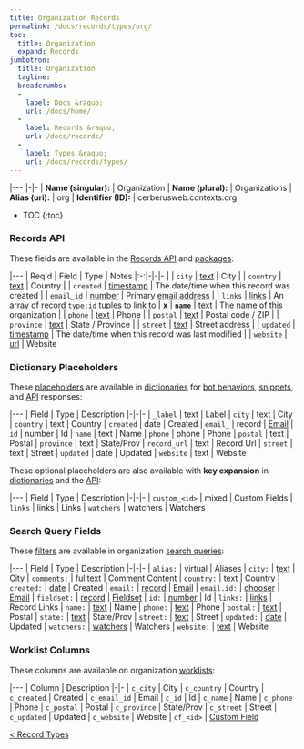 ```yaml
---
title: Organization Records
permalink: /docs/records/types/org/
toc:
  title: Organization
  expand: Records
jumbotron:
  title: Organization
  tagline: 
  breadcrumbs:
  -
    label: Docs &raquo;
    url: /docs/home/
  -
    label: Records &raquo;
    url: /docs/records/
  -
    label: Types &raquo;
    url: /docs/records/types/
---
```


|---
|-|-
| **Name (singular):** | Organization
| **Name (plural):** | Organizations
| **Alias (uri):** | org
| **Identifier (ID):** | cerberusweb.contexts.org

* TOC
{:toc}

### Records API

These fields are available in the [Records API](/docs/api/endpoints/records/) and [packages](/docs/packages/):

|---
| Req'd | Field | Type | Notes
|:-:|-|-|-
|   | `city` | [text](/docs/records/fields/types/text/) | City 
|   | `country` | [text](/docs/records/fields/types/text/) | Country 
|   | `created` | [timestamp](/docs/records/fields/types/timestamp/) | The date/time when this record was created 
|   | `email_id` | [number](/docs/records/fields/types/number/) | Primary [email address](/docs/records/types/address/) 
|   | `links` | [links](/docs/records/fields/types/links/) | An array of record `type:id` tuples to link to 
| **x** | **`name`** | [text](/docs/records/fields/types/text/) | The name of this organization 
|   | `phone` | [text](/docs/records/fields/types/text/) | Phone 
|   | `postal` | [text](/docs/records/fields/types/text/) | Postal code / ZIP 
|   | `province` | [text](/docs/records/fields/types/text/) | State / Province 
|   | `street` | [text](/docs/records/fields/types/text/) | Street address 
|   | `updated` | [timestamp](/docs/records/fields/types/timestamp/) | The date/time when this record was last modified 
|   | `website` | [url](/docs/records/fields/types/url/) | Website 

### Dictionary Placeholders

These [placeholders](/docs/bots/scripting/placeholders/) are available in [dictionaries](/docs/bots/behaviors/dictionaries/) for [bot behaviors](/docs/bots/behaviors/), [snippets](/docs/snippets/), and [API](/docs/api/) responses:

|---
| Field | Type | Description
|-|-|-
| `_label` | text | Label
| `city` | text | City
| `country` | text | Country
| `created` | date | Created
| `email_` | record | [Email](/docs/records/types/address/)
| `id` | number | Id
| `name` | text | Name
| `phone` | phone | Phone
| `postal` | text | Postal
| `province` | text | State/Prov
| `record_url` | text | Record Url
| `street` | text | Street
| `updated` | date | Updated
| `website` | text | Website

These optional placeholders are also available with **key expansion** in [dictionaries](/docs/bots/behaviors/dictionaries/#key-expansion) and the [API](/docs/api/responses/#expanding-keys-in-api-requests):

|---
| Field | Type | Description
|-|-|-
| `custom_<id>` | mixed | Custom Fields
| `links` | links | Links
| `watchers` | watchers | Watchers
	
### Search Query Fields

These [filters](/docs/search/filters/) are available in organization [search queries](/docs/search/):

|---
| Field | Type | Description
|-|-|-
| `alias:` | virtual | Aliases
| `city:` | [text](/docs/search/filters/text/) | City
| `comments:` | [fulltext](/docs/search/filters/fulltext/) | Comment Content
| `country:` | [text](/docs/search/filters/text/) | Country
| `created:` | [date](/docs/search/filters/dates/) | Created
| `email:` | [record](/docs/search/deep-search/) | [Email](/docs/records/types/address/)
| `email.id:` | [chooser](/docs/search/filters/choosers/) | [Email](/docs/records/types/address/)
| `fieldset:` | [record](/docs/search/deep-search/) | [Fieldset](/docs/records/types/custom_fieldset/)
| `id:` | [number](/docs/search/filters/numbers/) | Id
| `links:` | [links](/docs/search/filters/links/) | Record Links
| `name:` | [text](/docs/search/filters/text/) | Name
| `phone:` | [text](/docs/search/filters/text/) | Phone
| `postal:` | [text](/docs/search/filters/text/) | Postal
| `state:` | [text](/docs/search/filters/text/) | State/Prov
| `street:` | [text](/docs/search/filters/text/) | Street
| `updated:` | [date](/docs/search/filters/dates/) | Updated
| `watchers:` | [watchers](/docs/search/filters/watchers/) | Watchers
| `website:` | [text](/docs/search/filters/text/) | Website
	
### Worklist Columns

These columns are available on organization [worklists](/docs/worklists/):

|---
| Column | Description
|-|-
| `c_city` | City
| `c_country` | Country
| `c_created` | Created
| `c_email_id` | Email
| `c_id` | Id
| `c_name` | Name
| `c_phone` | Phone
| `c_postal` | Postal
| `c_province` | State/Prov
| `c_street` | Street
| `c_updated` | Updated
| `c_website` | Website
| `cf_<id>` | [Custom Field](/docs/records/types/custom_field/)

<div class="section-nav">
	<div class="left">
		<a href="/docs/records/types/" class="prev">&lt; Record Types</a>
	</div>
	<div class="right align-right">
	</div>
</div>
<div class="clear"></div>